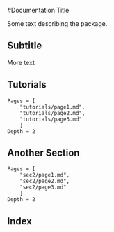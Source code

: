 #Documentation Title
 
Some text describing the package.
 
## Subtitle
 
More text
 
## Tutorials
 
```@contents
Pages = [
    "tutorials/page1.md",
    "tutorials/page2.md",
    "tutorials/page3.md"
    ]
Depth = 2
```
 
## Another Section
```@contents
Pages = [
    "sec2/page1.md",
    "sec2/page2.md",
    "sec2/page3.md"
    ]
Depth = 2
```
 
## Index
 
```@index
```
